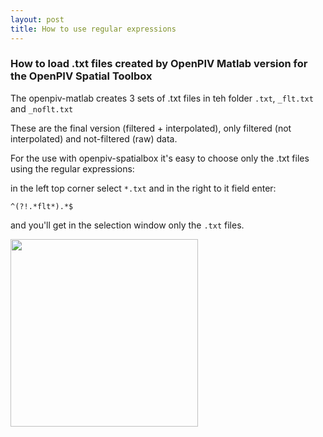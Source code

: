 ```yaml
---
layout: post
title: How to use regular expressions
---
```


### How to load .txt files created by OpenPIV Matlab version for the OpenPIV Spatial Toolbox

The openpiv-matlab creates 3 sets of .txt files in teh folder ```.txt```, ```_flt.txt``` and ```_noflt.txt```

These are the final version (filtered + interpolated), only filtered (not interpolated) and not-filtered (raw) data. 

For the use with openpiv-spatialbox it's easy to choose only the .txt files using the regular expressions:

in the left top corner select ```*.txt``` and in the right to it field enter: 

    ^(?!.*flt*).*$
    
and you'll get in the selection window only the ```.txt``` files. 


<img src="https://dl.dropboxusercontent.com/u/5266698/openpiv-spatialbox-regular-expression.png" width="300">
